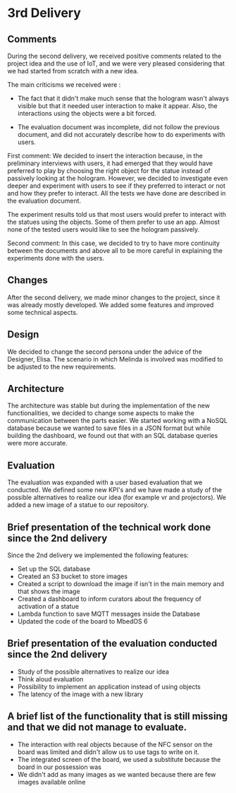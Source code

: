 # 3rd Delivery
## Comments

During the second delivery, we received positive comments related to the project idea and the use of IoT, and we were very pleased considering that we had started from scratch with a new idea.

The main criticisms we received were :
- The fact that it didn't make much sense that the hologram wasn't always visible but that it needed user interaction to make it appear.
Also, the interactions using the objects were a bit forced.

- The evaluation document was incomplete, did not follow the previous document, and did not accurately describe how to do experiments with users.

First comment:
We decided to insert the interaction because, in the preliminary interviews with users, it had emerged that they would have preferred to play by choosing the right object for the statue instead of passively looking at the hologram.
However, we decided to investigate even deeper and experiment with users to see if they preferred to interact or not and how they prefer to interact.
All the tests we have done are described in the evaluation document.

The experiment results told us that most users would prefer to interact with the statues using the objects.
Some of them prefer to use an app.
Almost none of the tested users would like to see the hologram passively.

Second comment:
In this case, we decided to try to have more continuity between the documents and above all to be more careful in explaining the experiments done with the users.
   

## Changes
After the second delivery, we made minor changes to the project, since it was already mostly developed. We added some features and improved some technical aspects.
## Design 
We decided to change the second persona under the advice of the Designer, Elisa. The scenario in which Melinda is involved was modified to be adjusted to the new requirements. 
## Architecture
The architecture was stable but during the implementation of the new functionalities, we decided to change some aspects to make the communication between the parts easier. We started working with a NoSQL database because we wanted to save files in a JSON format but while building the dashboard, we found out that with an SQL database queries were more accurate.
## Evaluation
The evaluation was expanded with a user based evaluation that we conducted. We defined some new KPI's and we have made a study of the possible alternatives to realize our idea (for example vr and projectors).
We added a new image of a statue to our repository.
## Brief presentation of the technical work done since the 2nd delivery
Since the 2nd delivery we implemented the following features: 
- Set up the SQL database
- Created an S3 bucket to store images
- Created a script to download the image if isn't in the main memory and that shows the image
- Created a dashboard to inform curators about the frequency of activation of a statue
- Lambda function to save MQTT messages inside the Database
- Updated the code of the board to MbedOS 6 

## Brief presentation of the evaluation conducted since the 2nd delivery
- Study of the possible alternatives to realize our idea
- Think aloud evaluation
- Possibility to implement an application instead of using objects
- The latency of the image with a new library
## A brief list of the functionality that is still missing and that we did not manage to evaluate.
- The interaction with real objects because of the NFC sensor on the board was limited and didn't allow us to use tags to write on it.
- The integrated screen of the board, we used a substitute because the board in our possession was 
- We didn't add as many images as we wanted because there are few images available online
